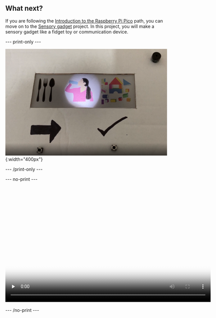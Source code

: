 ## What next?

If you are following the [Introduction to the Raspberry Pi Pico](https://projects.raspberrypi.org/en/pathways/pico-intro) path, you can move on to the [Sensory gadget](https://projects.raspberrypi.org/en/projects/sensory-gadget) project. In this project, you will make a sensory gadget like a fidget toy or communication device.

--- print-only ---

![desc](images/communication-tool.PNG){:width="400px"}

--- /print-only ---

--- no-print ---

<video width="640" height="360" controls preload="none" poster="images/assistive-placeholder.png">
<source src="images/communication-tool.mp4" type="video/mp4">
Your browser does not support WebM video, try FireFox or Chrome
</video>

--- /no-print ---


